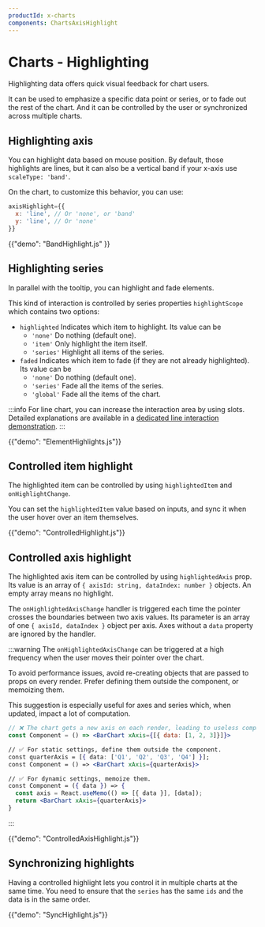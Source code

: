 ```yaml
---
productId: x-charts
components: ChartsAxisHighlight
---
```


# Charts - Highlighting

<p class="description">Highlighting data offers quick visual feedback for chart users.</p>

It can be used to emphasize a specific data point or series, or to fade out the rest of the chart.
And it can be controlled by the user or synchronized across multiple charts.

## Highlighting axis

You can highlight data based on mouse position.
By default, those highlights are lines, but it can also be a vertical band if your x-axis use `scaleType: 'band'`.

On the chart, to customize this behavior, you can use:

```jsx
axisHighlight={{
  x: 'line', // Or 'none', or 'band'
  y: 'line', // Or 'none'
}}
```

{{"demo": "BandHighlight.js" }}

## Highlighting series

In parallel with the tooltip, you can highlight and fade elements.

This kind of interaction is controlled by series properties `highlightScope` which contains two options:

- `highlighted` Indicates which item to highlight. Its value can be
  - `'none'` Do nothing (default one).
  - `'item'` Only highlight the item itself.
  - `'series'` Highlight all items of the series.
- `faded` Indicates which item to fade (if they are not already highlighted). Its value can be
  - `'none'` Do nothing (default one).
  - `'series'` Fade all the items of the series.
  - `'global'` Fade all the items of the chart.

:::info
For line chart, you can increase the interaction area by using slots.
Detailed explanations are available in a [dedicated line interaction demonstration](/x/react-charts/line-demo/#larger-interaction-area).
:::

{{"demo": "ElementHighlights.js"}}

## Controlled item highlight

The highlighted item can be controlled by using `highlightedItem` and `onHighlightChange`.

You can set the `highlightedItem` value based on inputs, and sync it when the user hover over an item themselves.

{{"demo": "ControlledHighlight.js"}}

## Controlled axis highlight

The highlighted axis item can be controlled by using `highlightedAxis` prop.
Its value is an array of `{ axisId: string, dataIndex: number }` objects.
An empty array means no highlight.

The `onHighlightedAxisChange` handler is triggered each time the pointer crosses the boundaries between two axis values.
Its parameter is an array of one `{ axisId, dataIndex }` object per axis.
Axes without a `data` property are ignored by the handler.

:::warning
The `onHighlightedAxisChange` can be triggered at a high frequency when the user moves their pointer over the chart.

To avoid performance issues, avoid re-creating objects that are passed to props on every render.
Prefer defining them outside the component, or memoizing them.

This suggestion is especially useful for axes and series which, when updated, impact a lot of computation.

```jsx
// ❌ The chart gets a new axis on each render, leading to useless computation.
const Component = () => <BarChart xAxis={[{ data: [1, 2, 3]}]}>

// ✅ For static settings, define them outside the component.
const quarterAxis = [{ data: ['Q1', 'Q2', 'Q3', 'Q4'] }];
const Component = () => <BarChart xAxis={quarterAxis}>

// ✅ For dynamic settings, memoize them.
const Component = ({ data }) => {
  const axis = React.useMemo(() => [{ data }], [data]);
  return <BarChart xAxis={quarterAxis}>
}
```

:::

{{"demo": "ControlledAxisHighlight.js"}}

## Synchronizing highlights

Having a controlled highlight lets you control it in multiple charts at the same time.
You need to ensure that the `series` has the same `ids` and the data is in the same order.

{{"demo": "SyncHighlight.js"}}
